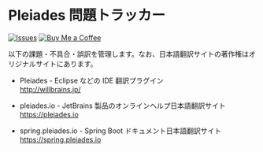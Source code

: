 # Pleiades 問題トラッカー

[![Issues](https://img.shields.io/github/issues-search?query=repo%3Acypher256%2Fpleiades.io&style=for-the-badge&logo=github&label=Issues)](https://github.com/cypher256/pleiades.io/issues?q=)
[![Buy Me a Coffee](https://img.shields.io/static/v1?label=Buy%20me%20a%20coffee&message=%E2%9D%A4&logo=coffeescript&color=orange&style=for-the-badge)](https://github.com/sponsors/cypher256)

以下の課題・不具合・誤訳を管理します。なお、日本語翻訳サイトの著作権はオリジナルサイトにあります。
* Pleiades - Eclipse などの IDE 翻訳プラグイン<br>
http://willbrains.jp/

* pleiades.io - JetBrains 製品のオンラインヘルプ日本語翻訳サイト<br>
https://pleiades.io

* spring.pleiades.io - Spring Boot ドキュメント日本語翻訳サイト<br>
https://spring.pleiades.io
